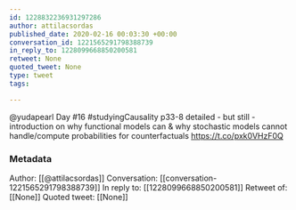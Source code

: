 ```yaml
---
id: 1228832236931297286
author: attilacsordas
published_date: 2020-02-16 00:03:30 +00:00
conversation_id: 1221565291798388739
in_reply_to: 1228099668850200581
retweet: None
quoted_tweet: None
type: tweet
tags:

---
```


@yudapearl Day #16 #studyingCausality p33-8 detailed - but still - introduction on why functional models can &amp; why stochastic models cannot handle/compute probabilities for counterfactuals https://t.co/pxk0VHzF0Q

### Metadata

Author: [[@attilacsordas]]
Conversation: [[conversation-1221565291798388739]]
In reply to: [[1228099668850200581]]
Retweet of: [[None]]
Quoted tweet: [[None]]
